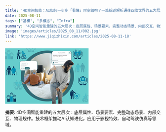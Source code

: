 ```yaml
---
title: '4D空间智能：AI如何一步步「看懂」时空结构？一篇综述解析通往四维世界的五大层次'
date: 2025-08-11
tags: ["基模", "多模态", "Infra"]
summary: '4D空间智能重建的五大层次：底层属性、场景要素、完整动态场景、内部交互、物理规律。技术框架推动AI认知进化，应用于影视特效、自动驾驶仿真等领域。'
image: 'images/articles/2025_08_11/002.jpg'
link: 'https://www.jiqizhixin.com/articles/2025-08-11-18'
---
```

![4D空间智能：AI如何一步步「看懂」时空结构？一篇综述解析通往四维世界的五大层次](images/articles/2025_08_11/002.jpg)

**摘要**: 4D空间智能重建的五大层次：底层属性、场景要素、完整动态场景、内部交互、物理规律。技术框架推动AI认知进化，应用于影视特效、自动驾驶仿真等领域。
